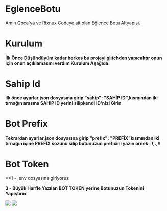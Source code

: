 # EglenceBotu
Amin Qoca'ya ve Rixnux Codeye ait olan Eğlence Botu Altyapısı.

# Kurulum
**İlk Önce Düşündüyüm kadar herkes bu projeyi glitchden yapıcaktır onun için onun açıklamasını verdim Kurulum Aşağıda.**

# Sahip Id

**ilk önce ayarlar.json dosyasına girip "sahip": "SAHİP ID",kısmından iki tırnağın arasına SAHIP ID yerini silipkendi ID'nizi Girin**

# Bot Prefix

**Tekrardan ayarlar.json dosyasına girip "prefix": "PREFİX"kısmından iki tırnağın içine PREFİX sözünü silip botunuzun prefixini yazın örnek : !,.,!!**

# Bot Token

**1 - .env dosyasına giriyoruz


**3 - Büyük Harfle Yazılan BOT TOKEN yerine Botunuzun Tokenini Yapıştırın.**



<img src= "https://cdn.discordapp.com/attachments/828654077373710396/828654668729155584/IMG_20210405_193701.jpg"/></a>
<img src= "https://cdn.discordapp.com/attachments/828654077373710396/828654668900859976/IMG_20210405_193737.jpg"></a>

